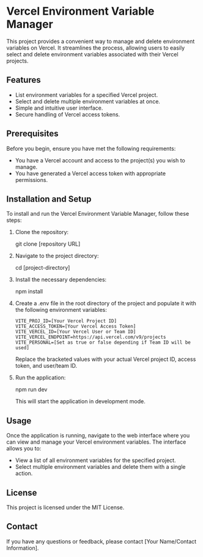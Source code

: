 # Vercel Environment Variable Manager

This project provides a convenient way to manage and delete environment variables on Vercel. It streamlines the process, allowing users to easily select and delete environment variables associated with their Vercel projects.

## Features

- List environment variables for a specified Vercel project.
- Select and delete multiple environment variables at once.
- Simple and intuitive user interface.
- Secure handling of Vercel access tokens.

## Prerequisites

Before you begin, ensure you have met the following requirements:

- You have a Vercel account and access to the project(s) you wish to manage.
- You have generated a Vercel access token with appropriate permissions.

## Installation and Setup

To install and run the Vercel Environment Variable Manager, follow these steps:

1. Clone the repository:

   git clone [repository URL]

2. Navigate to the project directory:

   cd [project-directory]

3. Install the necessary dependencies:

   npm install

4. Create a .env file in the root directory of the project and populate it with the following environment variables:

   ```
   VITE_PROJ_ID=[Your Vercel Project ID]
   VITE_ACCESS_TOKEN=[Your Vercel Access Token]
   VITE_VERCEL_ID=[Your Vercel User or Team ID]
   VITE_VERCEL_ENDPOINT=https://api.vercel.com/v9/projects
   VITE_PERSONAL=[Set as true or false depending if Team ID will be used]
   ```

   Replace the bracketed values with your actual Vercel project ID, access token, and user/team ID.

5. Run the application:

   npm run dev

   This will start the application in development mode.

## Usage

Once the application is running, navigate to the web interface where you can view and manage your Vercel environment variables. The interface allows you to:

- View a list of all environment variables for the specified project.
- Select multiple environment variables and delete them with a single action.

## License

This project is licensed under the MIT License.

## Contact

If you have any questions or feedback, please contact [Your Name/Contact Information].
